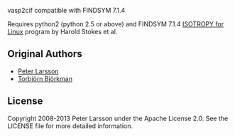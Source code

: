 vasp2cif compatible with FINDSYM 7.1.4

Requires python2 (python 2.5 or above) and FINDSYM 7.1.4
[ISOTROPY for Linux](https://iso.byu.edu/iso/isolinux.php) program by Harold Stokes et al. 

## Original Authors

* [Peter Larsson](http://www.nsc.liu.se/~pla/)
* [Torbjörn Björkman](http://physics.aalto.fi/personnel/?id=538)

## License

Copyright 2008-2013 Peter Larsson under the Apache License 2.0. See the LICENSE file for more detailed information.
